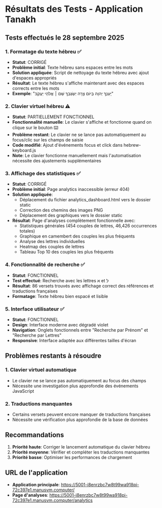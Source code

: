 # Résultats des Tests - Application Tanakh

## Tests effectués le 28 septembre 2025

### 1. Formatage du texte hébreu ✅
- **Statut**: CORRIGÉ
- **Problème initial**: Texte hébreu sans espaces entre les mots
- **Solution appliquée**: Script de nettoyage du texte hébreu avec ajout d'espaces appropriés
- **Résultat**: Le texte hébreu s'affiche maintenant avec des espaces corrects entre les mots
- **Exemple**: "יַֽעַנְךָ יְהוָה בְּיוֹם צָרָה יְשַׂגֶּבְךָ שֵׁם ׀ אֱלֹהֵי יַעֲקֹֽב׃"

### 2. Clavier virtuel hébreu ⚠️
- **Statut**: PARTIELLEMENT FONCTIONNEL
- **Fonctionnalité manuelle**: Le clavier s'affiche et fonctionne quand on clique sur le bouton ⌨️
- **Problème restant**: Le clavier ne se lance pas automatiquement au focus/clic sur les champs de saisie
- **Code modifié**: Ajout d'événements focus et click dans hebrew-keyboard.js
- **Note**: Le clavier fonctionne manuellement mais l'automatisation nécessite des ajustements supplémentaires

### 3. Affichage des statistiques ✅
- **Statut**: CORRIGÉ
- **Problème initial**: Page analytics inaccessible (erreur 404)
- **Solution appliquée**: 
  - Déplacement du fichier analytics_dashboard.html vers le dossier static
  - Correction des chemins des images PNG
  - Déplacement des graphiques vers le dossier static
- **Résultat**: Page d'analyses complètement fonctionnelle avec:
  - Statistiques générales (454 couples de lettres, 46,426 occurrences totales)
  - Graphique en camembert des couples les plus fréquents
  - Analyse des lettres individuelles
  - Heatmap des couples de lettres
  - Tableau Top 10 des couples les plus fréquents

### 4. Fonctionnalité de recherche ✅
- **Statut**: FONCTIONNEL
- **Test effectué**: Recherche avec les lettres א et ל
- **Résultat**: 86 versets trouvés avec affichage correct des références et traductions françaises
- **Formatage**: Texte hébreu bien espacé et lisible

### 5. Interface utilisateur ✅
- **Statut**: FONCTIONNEL
- **Design**: Interface moderne avec dégradé violet
- **Navigation**: Onglets fonctionnels entre "Recherche par Prénom" et "Recherche par Lettres"
- **Responsive**: Interface adaptée aux différentes tailles d'écran

## Problèmes restants à résoudre

### 1. Clavier virtuel automatique
- Le clavier ne se lance pas automatiquement au focus des champs
- Nécessite une investigation plus approfondie des événements JavaScript

### 2. Traductions manquantes
- Certains versets peuvent encore manquer de traductions françaises
- Nécessite une vérification plus approfondie de la base de données

## Recommandations

1. **Priorité haute**: Corriger le lancement automatique du clavier hébreu
2. **Priorité moyenne**: Vérifier et compléter les traductions manquantes
3. **Priorité basse**: Optimiser les performances de chargement

## URL de l'application
- **Application principale**: https://5001-i8enrzbc7w8t99wa918pi-72c397e1.manusvm.computer/
- **Page d'analyses**: https://5001-i8enrzbc7w8t99wa918pi-72c397e1.manusvm.computer/analytics

